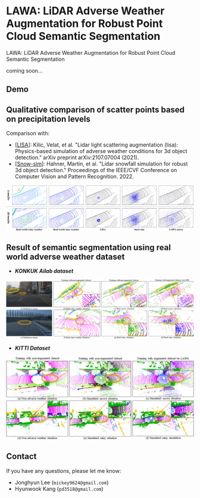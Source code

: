 # LAWA: LiDAR Adverse Weather Augmentation for Robust Point Cloud Semantic Segmentation
LAWA: LiDAR Adverse Weather Augmentation for Robust Point Cloud Semantic Segmentation

coming soon...

## Demo

## Qualitative comparison of scatter points based on precipitation levels
Comparison with: 
- [[LISA](https://arxiv.org/abs/2107.07004)]: Kilic, Velat, et al. "Lidar light scattering augmentation (lisa): Physics-based simulation of adverse weather conditions for 3d object detection." arXiv preprint arXiv:2107.07004 (2021).
- [[Snow-sim](https://openaccess.thecvf.com/content/CVPR2022/html/Hahner_LiDAR_Snowfall_Simulation_for_Robust_3D_Object_Detection_CVPR_2022_paper.html)]: Hahner, Martin, et al. "Lidar snowfall simulation for robust 3d object detection." Proceedings of the IEEE/CVF Conference on Computer Vision and Pattern Recognition. 2022.

<img src="./images/figure_scatter_result.png" width="800">

## Result of semantic segmentation using real world adverse weather dataset
- ***KONKUK Ailab dataset***
<img src="./images/figure_real_quality_result.png" width="800">

- ***KITTI Dataset***
<img src="./images/quality_result.png" width="800">

## Contact

If you have any questions, please let me know:

- Jonghyun Lee (`mickey9624@gmail.com`)
- Hyunwook Kang (`pd3518@gmail.com`)
